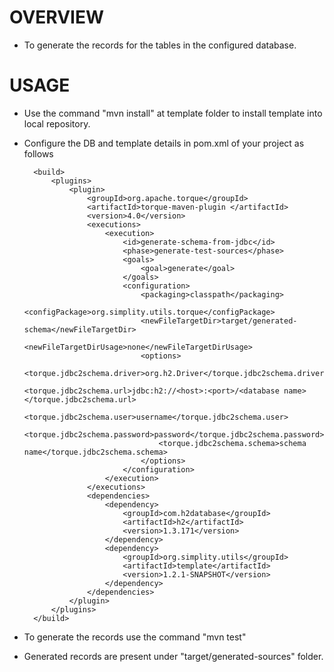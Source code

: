# OVERVIEW
- To generate the records for the tables in the configured database.
	
# USAGE
- Use the command "mvn install" at template folder to install template into local repository.

- Configure the DB and template details in pom.xml of your project as follows

		<build>
			<plugins>
				<plugin>
					<groupId>org.apache.torque</groupId>
					<artifactId>torque-maven-plugin	</artifactId>
					<version>4.0</version>
					<executions>
						<execution>
							<id>generate-schema-from-jdbc</id>
							<phase>generate-test-sources</phase>
							<goals>
								<goal>generate</goal>
							</goals>
							<configuration>
								<packaging>classpath</packaging>
								<configPackage>org.simplity.utils.torque</configPackage>
								<newFileTargetDir>target/generated-schema</newFileTargetDir>
								<newFileTargetDirUsage>none</newFileTargetDirUsage>
								<options>
									<torque.jdbc2schema.driver>org.h2.Driver</torque.jdbc2schema.driver>
									<torque.jdbc2schema.url>jdbc:h2://<host>:<port>/<database name></torque.jdbc2schema.url>
									<torque.jdbc2schema.user>username</torque.jdbc2schema.user>
									<torque.jdbc2schema.password>password</torque.jdbc2schema.password>
									<torque.jdbc2schema.schema>schema name</torque.jdbc2schema.schema>
								</options>
							</configuration>
						</execution>
					</executions>
					<dependencies>
						<dependency>
							<groupId>com.h2database</groupId>
							<artifactId>h2</artifactId>
							<version>1.3.171</version>
						</dependency>
						<dependency>
							<groupId>org.simplity.utils</groupId>
							<artifactId>template</artifactId>
							<version>1.2.1-SNAPSHOT</version>
						</dependency>
					</dependencies>
				</plugin>
			</plugins>
		</build>
		
- To generate the records use the command "mvn test"

- Generated records are present under "target/generated-sources" folder.
